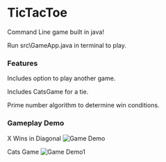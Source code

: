 # TicTacToe
Command Line game built in java!

Run src\GameApp.java in terminal to play.

### Features
Includes option to play another game.

Includes CatsGame for a tie.

Prime number algorithm to determine win conditions.


### Gameplay Demo

X Wins in Diagonal
![Game Demo](<https://user-images.githubusercontent.com/55298338/68957698-d0021c00-0787-11ea-93d6-980cdd9be38b.png>)

Cats Game
![Game Demo1](<https://user-images.githubusercontent.com/55298338/68958176-d349d780-0788-11ea-8c38-a94ef8f22bcc.png>)
